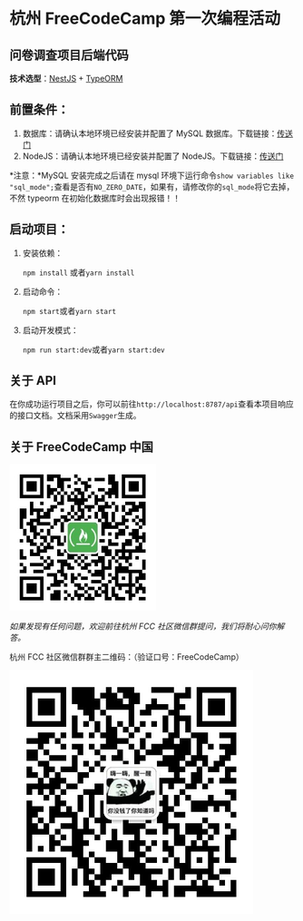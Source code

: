 # 杭州 FreeCodeCamp 第一次编程活动

## 问卷调查项目后端代码

**技术选型**：[NestJS](http://nestjs.org) + [TypeORM](http://typeorm.io)

## 前置条件：

1.  数据库：请确认本地环境已经安装并配置了 MySQL 数据库。下载链接：[传送门](https://dev.mysql.com/downloads/mysql/5.7.html#downloads)
2.  NodeJS：请确认本地环境已经安装并配置了 NodeJS。下载链接：[传送门](https://nodejs.org/en/download/)

*注意：*MySQL 安装完成之后请在 mysql 环境下运行命令`show variables like "sql_mode";`查看是否有`NO_ZERO_DATE`，如果有，请修改你的`sql_mode`将它去掉，不然 typeorm 在初始化数据库时会出现报错！！

## 启动项目：

1.  安装依赖：

    `npm install` 或者`yarn install`

2.  启动命令：

    `npm start`或者`yarn start`

3.  启动开发模式：

    `npm run start:dev`或者`yarn start:dev`

## 关于 API

在你成功运行项目之后，你可以前往`http://localhost:8787/api`查看本项目响应的接口文档。文档采用`Swagger`生成。

## 关于 FreeCodeCamp 中国

![](fcc.cn.jpg)

_如果发现有任何问题，欢迎前往杭州 FCC 社区微信群提问，我们将耐心问你解答。_

杭州 FCC 社区微信群群主二维码：（验证口号：FreeCodeCamp）

![](qrcode.jpg)
